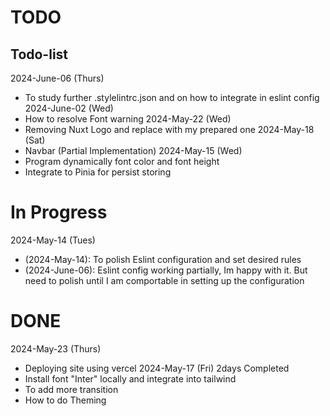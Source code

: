 # TODO

## Todo-list
2024-June-06 (Thurs)
- To study further .stylelintrc.json and on how to integrate in eslint config
2024-June-02 (Wed)
- How to resolve Font warning 
2024-May-22 (Wed)
- Removing Nuxt Logo and replace with my prepared one
2024-May-18 (Sat)
- Navbar (Partial Implementation)
2024-May-15 (Wed)
- Program dynamically font color and font height
- Integrate to Pinia for persist storing

# In Progress
2024-May-14 (Tues)
- (2024-May-14): To polish Eslint configuration and set desired rules
- (2024-June-06): Eslint config working partially, Im happy with it. But need to polish until I am comportable in setting up the configuration


# DONE
2024-May-23 (Thurs)
- Deploying site using vercel
2024-May-17 (Fri) 2days Completed 
- Install font "Inter" locally and integrate into tailwind
- To add more transition
- How to do Theming
